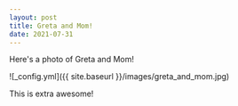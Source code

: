```yaml
---
layout: post
title: Greta and Mom!
date: 2021-07-31
---
```


Here's a photo of Greta and Mom!

![_config.yml]({{ site.baseurl }}/images/greta_and_mom.jpg)

This is extra awesome!

